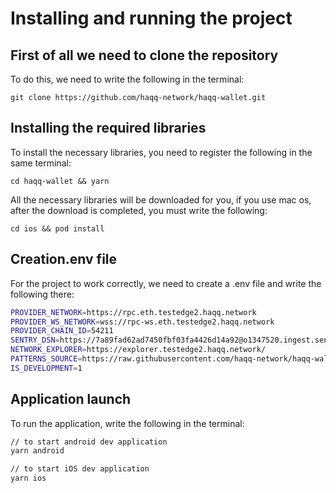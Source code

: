 # Installing and running the project

## First of all we need to clone the repository

To do this, we need to write the following in the terminal:

```
git clone https://github.com/haqq-network/haqq-wallet.git
```

## Installing the required libraries

To install the necessary libraries, you need to register the following in the same terminal:

```
cd haqq-wallet && yarn
```

All the necessary libraries will be downloaded for you, if you use mac os, after the download is completed, you must write the following:

```
cd ios && pod install
```

## Creation.env file

For the project to work correctly, we need to create a .env file and write the following there:

```sh
PROVIDER_NETWORK=https://rpc.eth.testedge2.haqq.network
PROVIDER_WS_NETWORK=wss://rpc-ws.eth.testedge2.haqq.network
PROVIDER_CHAIN_ID=54211
SENTRY_DSN=https://7a89fad62ad7450fbf03fa4426d14a92@o1347520.ingest.sentry.io/6626256
NETWORK_EXPLORER=https://explorer.testedge2.haqq.network/
PATTERNS_SOURCE=https://raw.githubusercontent.com/haqq-network/haqq-wallet-patterns/main/
IS_DEVELOPMENT=1
```

## Application launch

To run the application, write the following in the terminal:

```sh
// to start android dev application
yarn android

// to start iOS dev application
yarn ios
```
